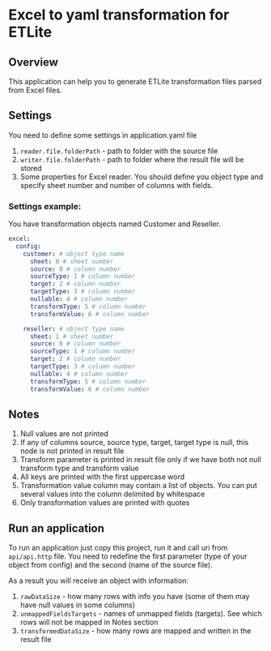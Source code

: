 # Excel to yaml transformation for ETLite

## Overview

This application can help you to generate ETLite transformation files parsed from Excel files.

## Settings

You need to define some settings in application.yaml file

1. `reader.file.folderPath` - path to folder with the source file
2. `writer.file.folderPath` - path to folder where the result file will be stored
3. Some properties for Excel reader. You should define you object type and specify sheet number and number of columns
   with fields.

### Settings example:

You have transformation objects named Customer and Reseller.

```yaml
excel:
  config:
    customer: # object type name
      sheet: 0 # sheet number
      source: 0 # column number
      sourceType: 1 # column number
      target: 2 # column number
      targetType: 3 # column number
      nullable: 4 # column number
      transformType: 5 # column number
      transformValue: 6 # column number

    reseller: # object type name
      sheet: 1 # sheet number
      source: 0 # column number
      sourceType: 1 # column number
      target: 2 # column number
      targetType: 3 # column number
      nullable: 4 # column number
      transformType: 5 # column number
      transformValue: 6 # column number
```

## Notes
1. Null values are not printed
2. If any of columns source, source type, target, target type is null, this node is not printed in result file
3. Transform parameter is printed in result file only if we have both not null transform type and transform value
4. All keys are printed with the first uppercase word
5. Transformation value column may contain a list of objects. You can put several values into the column delimited by whitespace
6. Only transformation values are printed with quotes

## Run an application

To run an application just copy this project, run it and call uri from `api/api.http` file. You need to redefine the
first parameter (type of your object from config) and the second (name of the source file).

As a result you will receive an object with information:
1. `rawDataSize` - how many rows with info you have (some of them may have null values in some columns)
2. `unmappedFieldsTargets` - names of unmapped fields (targets). See which rows will not be mapped in Notes section
3. `transformedDataSize` - how many rows are mapped and written in the result file

